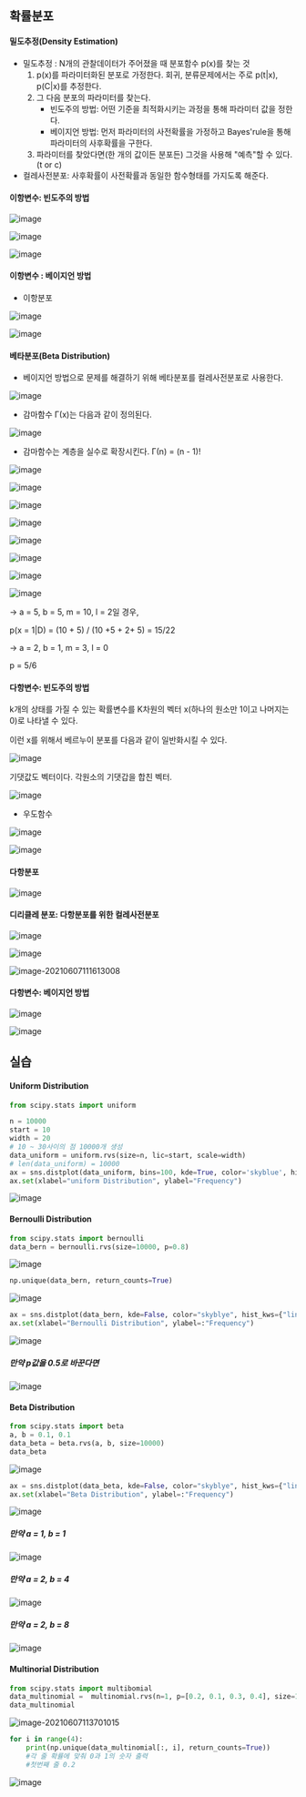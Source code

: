 ## 확률분포

#### 밀도추정(Density Estimation)

- 밀도추정 : N개의 관찰데이터가 주어졌을 때 분포함수 p(x)를 찾는 것
  1. p(x)를 파라미터화된 분포로 가정한다. 회귀, 분류문제에서는 주로 p(t|x), p(C|x)를 추정한다.
  2. 그 다음 분포의 파라미터를 찾는다.
     - 빈도주의 방법: 어떤 기준을 최적화시키는 과정을 통해 파라미터 값을 정한다.
     - 베이지언 방법: 먼저 파라미터의 사전확률을 가정하고 Bayes'rule을 통해 파라미터의 사후확률을 구한다.
  3. 파라미터를 찾았다면(한 개의 값이든 분포든) 그것을 사용해 "예측"할 수 있다.(t or c)
- 컬레사전분포: 사후확률이 사전확률과 동일한 함수형태를 가지도록 해준다.

#### 이항변수: 빈도주의 방법

![image](https://user-images.githubusercontent.com/60081212/120947066-8cac3b80-c779-11eb-86cc-f75cdd6fd9f0.png)

![image](https://user-images.githubusercontent.com/60081212/120947161-cb41f600-c779-11eb-9cbe-85ae2cf4a911.png)



![image](https://user-images.githubusercontent.com/60081212/120947375-5c18d180-c77a-11eb-9554-60c6c12915b2.png)

#### 이항변수 : 베이지언 방법

- 이항분포

![image](https://user-images.githubusercontent.com/60081212/120947462-9f734000-c77a-11eb-8098-7ae23dad024d.png)

![image](https://user-images.githubusercontent.com/60081212/120947575-e8c38f80-c77a-11eb-9f7a-60e49ec24a5d.png)

#### 베타분포(Beta Distribution)

- 베이지언 방법으로 문제를 해결하기 위해 베타분포를 컬레사전분포로 사용한다.

![image](https://user-images.githubusercontent.com/60081212/120947638-14467a00-c77b-11eb-97f7-ab90b084c84a.png)

- 감마함수 Γ(x)는 다음과 같이 정의된다.

![image](https://user-images.githubusercontent.com/60081212/120947672-2b856780-c77b-11eb-9ce6-3ef53b90e0c7.png)

- 감마함수는 계층을 실수로 확장시킨다. Γ(n) = (n - 1)!

![image](https://user-images.githubusercontent.com/60081212/120947706-4d7eea00-c77b-11eb-9392-31636bdf1662.png)

![image](https://user-images.githubusercontent.com/60081212/120947856-b6666200-c77b-11eb-99e9-0da22b93aeeb.png)

![image](https://user-images.githubusercontent.com/60081212/120947915-e6156a00-c77b-11eb-912b-4e01d39e996e.png)

![image](https://user-images.githubusercontent.com/60081212/120947951-0513fc00-c77c-11eb-8f49-847788f46314.png)

![image](https://user-images.githubusercontent.com/60081212/120948051-40162f80-c77c-11eb-9b64-450ce2dc8d13.png)

![image](https://user-images.githubusercontent.com/60081212/120948081-5ae8a400-c77c-11eb-85f8-71e3f30b4b39.png)

![image](https://user-images.githubusercontent.com/60081212/120948124-7653af00-c77c-11eb-9c87-cf352657b5f2.png)

![image](https://user-images.githubusercontent.com/60081212/120948328-f9750500-c77c-11eb-8a62-00b74802a14f.png)

-> a = 5, b = 5, m = 10, l = 2일 경우,

p(x = 1|D) = (10 + 5) / (10 +5 + 2+ 5) = 15/22



-> a = 2, b = 1, m = 3, l = 0

p = 5/6



#### 다항변수: 빈도주의 방법

k개의 상태를 가질 수 있는 확률변수를 K차원의 벡터 x(하나의 원소만 1이고 나머지는 0)로 나타낼 수 있다.

이런 x를 위해서 베르누이 분포를 다음과 같이 일반화시킬 수 있다.

![image](https://user-images.githubusercontent.com/60081212/120948693-c4b57d80-c77d-11eb-8b72-b751e394aafc.png)

기댓값도 벡터이다. 각원소의 기댓갑을 합친 벡터.

![image](https://user-images.githubusercontent.com/60081212/120948919-40172f00-c77e-11eb-8e7e-7914be02e9e2.png)

- 우도함수

![image](https://user-images.githubusercontent.com/60081212/120950172-317e4700-c781-11eb-82d1-9804b608af99.png)

![image](https://user-images.githubusercontent.com/60081212/120950301-7609e280-c781-11eb-83a2-c1891318c566.png)

#### 다항분포

![image](https://user-images.githubusercontent.com/60081212/120950332-84f09500-c781-11eb-8601-29716bfbfa22.png)

#### 디리클레 분포: 다항분포를 위한 컬레사전분포

![image](https://user-images.githubusercontent.com/60081212/120950381-9cc81900-c781-11eb-8609-f7e6ff0a2b35.png)

![image](https://user-images.githubusercontent.com/60081212/120950430-b9fce780-c781-11eb-8e5d-78622a962a0a.png)

![image-20210607111613008](C:\Users\a\AppData\Roaming\Typora\typora-user-images\image-20210607111613008.png)

#### 다항변수: 베이지언 방법

![image](https://user-images.githubusercontent.com/60081212/120950771-6b038200-c782-11eb-816a-235a9f6e0428.png)

![image](https://user-images.githubusercontent.com/60081212/120950789-7656ad80-c782-11eb-9ebb-720f46d3b38b.png)

## 실습

#### Uniform Distribution

```python
from scipy.stats import uniform

n = 10000
start = 10
width = 20
# 10 ~ 30사이의 점 10000개 생성
data_uniform = uniform.rvs(size=n, lic=start, scale=width)
# len(data_uniform) = 10000
ax = sns.distplot(data_uniform, bins=100, kde=True, color='skyblue', hist_kws={"linewidth": 15, "alpha": 1})
ax.set(xlabel="uniform Distribution", ylabel="Frequency")
```

![image](https://user-images.githubusercontent.com/60081212/120951162-2af0cf00-c783-11eb-936c-45e904042a72.png)

#### Bernoulli Distribution

```python
from scipy.stats import bernoulli
data_bern = bernoulli.rvs(size=10000, p=0.8)
```

![image](https://user-images.githubusercontent.com/60081212/120951322-8c18a280-c783-11eb-837f-74244d8b4be1.png)

```python
np.unique(data_bern, return_counts=True)
```

![image](https://user-images.githubusercontent.com/60081212/120951403-afdbe880-c783-11eb-903c-b5e448345eeb.png)

```python
ax = sns.distplot(data_bern, kde=False, color="skyblye", hist_kws={"linewidth": 15, "alpha": 1})
ax.set(xlabel="Bernoulli Distribution", ylabel=:"Frequency")
```

![image](https://user-images.githubusercontent.com/60081212/120951475-d7cb4c00-c783-11eb-9996-8985ce5ee166.png)

##### 만약 p값을 0.5로 바꾼다면

![image](https://user-images.githubusercontent.com/60081212/120951494-e87bc200-c783-11eb-9a90-9ed7eb83cae1.png)

#### Beta Distribution

```python
from scipy.stats import beta
a, b = 0.1, 0.1
data_beta = beta.rvs(a, b, size=10000)
data_beta
```

![image](https://user-images.githubusercontent.com/60081212/120951533-0a754480-c784-11eb-8309-109ba01e10fc.png)

```python
ax = sns.distplot(data_beta, kde=False, color="skyblye", hist_kws={"linewidth": 15, "alpha": 1})
ax.set(xlabel="Beta Distribution", ylabel=:"Frequency")
```

![image](https://user-images.githubusercontent.com/60081212/120951661-4f00e000-c784-11eb-95a1-72a94cfc453c.png)

##### 만약 a = 1, b = 1

![image](https://user-images.githubusercontent.com/60081212/120951613-37c1f280-c784-11eb-9fd4-c71fad129727.png)

##### 만약 a = 2, b = 4

![image](https://user-images.githubusercontent.com/60081212/120951696-62ac4680-c784-11eb-8b6f-0d8722c12b58.png)

##### 만약 a = 2, b = 8

![image](https://user-images.githubusercontent.com/60081212/120951725-7192f900-c784-11eb-9d85-03c138a27127.png)

#### Multinorial Distribution

```python
from scipy.stats import multibomial
data_multinomial =  multinomial.rvs(n=1, p=[0.2, 0.1, 0.3, 0.4], size=10000)
data_multinomial
```

![image-20210607113701015](https://user-images.githubusercontent.com/60081212/120951913-eb2ae700-c784-11eb-89d6-86dc064ecddb.png)

```python
for i in range(4):
    print(np.unique(data_multinomial[:, i], return_counts=True))
    #각 줄 확률에 맞춰 0과 1의 숫자 출력
    #첫번째 줄 0.2
```

![image](https://user-images.githubusercontent.com/60081212/120951900-e2d2ac00-c784-11eb-905e-124e2d198d03.png)

